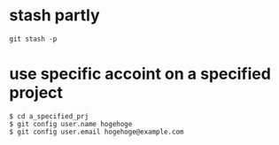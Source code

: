 # stash partly
```
git stash -p
```

# use specific accoint on a specified project
```
$ cd a_specified_prj
$ git config user.name hogehoge
$ git config user.email hogehoge@example.com

```

